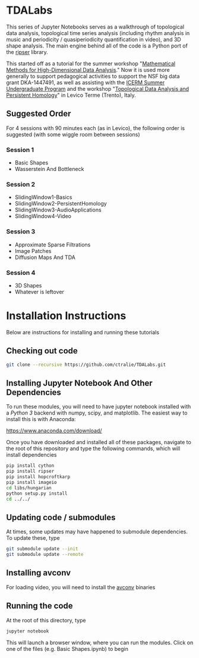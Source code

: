 # TDALabs

This series of Jupyter Notebooks serves as a walkthrough of topological data analysis, topological time series analysis (including rhythm analysis in music and periodicity / quasiperiodicity quantification in video), and 3D shape analysis.  The main engine behind all of the code is a Python port of the [ripser](http://github.com/ctralie/ripser) library.

This started off as a tutorial for the summer workshop "[Mathematical Methods for High-Dimensional Data Analysis](http://www-m15.ma.tum.de/Allgemeines/SummerSchool2016)."  Now it is used more generally to support pedagogical activities to support the NSF big data grant DKA-1447491, as well as assisting with the [ICERM Summer Undergraduate Program](https://icerm.brown.edu/summerug/2017/) and the workshop "<a href = "http://www.science.unitn.it/cirm/TDAPH2018.html">Topological Data Analysis and Persistent Homology</a>" in Levico Terme (Trento), Italy.

## Suggested Order
For 4 sessions with 90 minutes each (as in Levico), the following order is suggested (with some wiggle room between sessions)

### Session 1
* Basic Shapes
* Wasserstein And Bottleneck

### Session 2
* SlidingWindow1-Basics
* SlidingWindow2-PersistentHomology
* SlidingWindow3-AudioApplications
* SlidingWindow4-Video

### Session 3
* Approximate Sparse Filtrations
* Image Patches
* Diffusion Maps And TDA

### Session 4
* 3D Shapes
* Whatever is leftover


# Installation Instructions

Below are instructions for installing and running these tutorials

## Checking out code

~~~~~ bash
git clone --recursive https://github.com/ctralie/TDALabs.git
~~~~~

## Installing Jupyter Notebook And Other Dependencies

To run these modules, you will need to have jupyter notebook installed with a *Python 3* backend with numpy, scipy, and matplotlib.  The easiest way to install this is with Anaconda:

<a href = "https://www.anaconda.com/download/">https://www.anaconda.com/download/</a>

Once you have downloaded and installed all of these packages, navigate to the root of this repository and type the following commands, which will install dependencies

~~~~~ bash
pip install cython
pip install ripser
pip install hopcroftkarp
pip install imageio
cd libs/hungarian
python setup.py install
cd ../../
~~~~~

## Updating code / submodules

At times, some updates may have happened to submodule dependencies.  To update these, type

~~~~~ bash
git submodule update --init
git submodule update --remote
~~~~~

## Installing avconv
For loading video, you will need to install the [avconv](https://libav.org/download/) binaries

## Running the code

At the root of this directory, type

~~~~~ bash
jupyter notebook
~~~~~

This will launch a browser window, where you can run the modules.  Click on one of the files (e.g. Basic Shapes.ipynb) to begin
